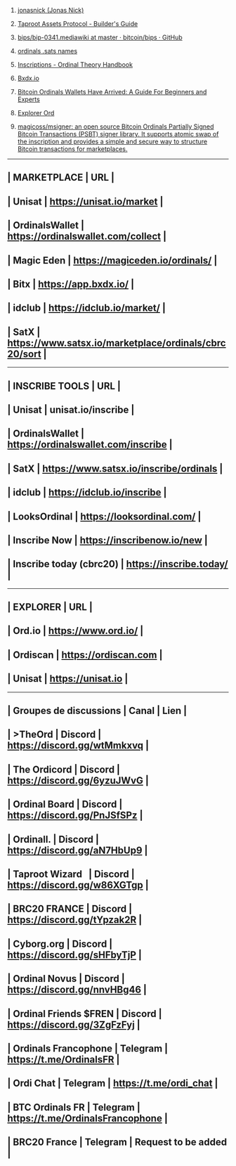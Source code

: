 1. [jonasnick (Jonas Nick)](https://github.com/jonasnick)

2. [Taproot Assets Protocol - Builder's Guide](https://docs.lightning.engineering/the-lightning-network/taproot-assets/taproot-assets-protocol)

3. [bips/bip-0341.mediawiki at master · bitcoin/bips · GitHub](https://github.com/bitcoin/bips/blob/master/bip-0341.mediawiki)

4. [ordinals .sats names](https://dune.com/domo/ordinals-sats-names)

5. [Inscriptions - Ordinal Theory Handbook](https://docs.ordinals.com/inscriptions.html) 

6. [Bxdx.io](https://www.brc-20.io/)

7. [Bitcoin Ordinals Wallets Have Arrived: A Guide For Beginners and Experts](https://nftnow.com/news/bitcoin-ordinals-wallets-have-arrived/) 

8. [Explorer Ord](https://ord.io)

9. [magicoss/msigner: an open source Bitcoin Ordinals Partially Signed Bitcoin Transactions (PSBT) signer library. It supports atomic swap of the inscription and provides a simple and secure way to structure Bitcoin transactions for marketplaces.](https://github.com/magicoss/msigner)


-----------------------------------------------------
| MARKETPLACE     |       URL                         |
-----------------------------------------------------
| Unisat          | https://unisat.io/market          |
-----------------------------------------------------
| OrdinalsWallet | https://ordinalswallet.com/collect |
-----------------------------------------------------
| Magic Eden     | https://magiceden.io/ordinals/     |
-----------------------------------------------------
| Bitx           | https://app.bxdx.io/               |
-----------------------------------------------------
| idclub         | https://idclub.io/market/          |
-----------------------------------------------------
| SatX           | https://www.satsx.io/marketplace/ordinals/cbrc20/sort |
-----------------------------------------------------

---------------------------------------------------------------------
| INSCRIBE TOOLS           |       URL                               |
----------------------------------------------------------------------
| Unisat                   | unisat.io/inscribe                      |
---------------------------------------------------------------------
| OrdinalsWallet           | https://ordinalswallet.com/inscribe     |
---------------------------------------------------------------------
| SatX                     | https://www.satsx.io/inscribe/ordinals  |
---------------------------------------------------------------------
| idclub                   | https://idclub.io/inscribe              |
---------------------------------------------------------------------
| LooksOrdinal             | https://looksordinal.com/               |
---------------------------------------------------------------------
| Inscribe Now             | https://inscribenow.io/new              |
---------------------------------------------------------------------
| Inscribe today (cbrc20)  | https://inscribe.today/                 |
---------------------------------------------------------------------


----------------------------------------------------
| EXPLORER      |           URL                     |
----------------------------------------------------
| Ord.io        |   https://www.ord.io/             |
----------------------------------------------------
| Ordiscan      |    https://ordiscan.com           |
----------------------------------------------------
| Unisat        |   https://unisat.io               |
----------------------------------------------------


-----------------------------------------------------------------
| Groupes de discussions | Canal 	 |  Lien                      |
-----------------------------------------------------------------
| \>TheOrd 	            | Discord | https://discord.gg/wtMmkxvq |
---------------------------------------------------------------
| The Ordicord	        | Discord | https://discord.gg/6yzuJWvG |
---------------------------------------------------------------
| Ordinal Board 	      | Discord | https://discord.gg/PnJSfSPz |
---------------------------------------------------------------
| Ordinall. 	          | Discord | https://discord.gg/aN7HbUp9 |
---------------------------------------------------------------
| Taproot Wizard 	      | Discord | https://discord.gg/w86XGTgp |
---------------------------------------------------------------
| BRC20 FRANCE 	        | Discord | https://discord.gg/tYpzak2R |
---------------------------------------------------------------
| Cyborg.org            | Discord | https://discord.gg/sHFbyTjP |
----------------------------------------------------------------
| Ordinal Novus         | Discord | https://discord.gg/nnvHBg46 |
----------------------------------------------------------------
| Ordinal Friends $FREN | Discord | https://discord.gg/3ZgFzFyj |
---------------------------------------------------------------
| Ordinals Francophone  | Telegram | https://t.me/OrdinalsFR    |
---------------------------------------------------------------
| Ordi Chat             | Telegram | https://t.me/ordi_chat    |
---------------------------------------------------------------
| BTC Ordinals FR      | Telegram  | https://t.me/OrdinalsFrancophone |
---------------------------------------------------------------
| BRC20 France 	        | Telegram | Request to be added 	      |
---------------------------------------------------------------





